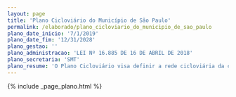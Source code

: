 ```yaml
---
layout: page
title: 'Plano Cicloviário do Município de São Paulo'
permalink: /elaborado/plano_cicloviario_do_municipio_de_sao_paulo
plano_date_inicio: '7/1/2019'
plano_date_fim: '12/31/2028'
plano_gestao: ''
plano_administracao: 'LEI Nº 16.885 DE 16 DE ABRIL DE 2018'
plano_secretaria: 'SMT'
plano_resume: 'O Plano Cicloviário visa definir a rede cicloviária da cidade e seus elementos de apoio, orientado para a estruturação de um sistema integrado. Visa promover a intermodalidade e a conexão com os principais equipamentos de transportes públicos, garantir a segurança do uso da bicicleta na malha viária da cidade e promover ações que incentivem o uso do modal de modo a expandi-lo e consolidá-lo na estrutura viária.'
---
```

<div>
{% include _page_plano.html %}
</div>
